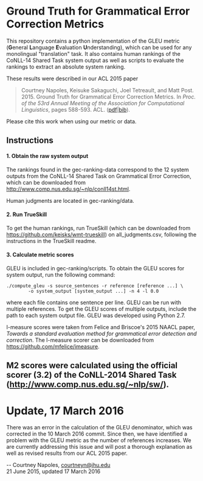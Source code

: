# Ground Truth for Grammatical Error Correction Metrics


This repository contains a python implementation of the GLEU metric
(**G**eneral **L**anguage **E**valuation **U**nderstanding), which
can be used for any monolingual "translation" task. It also contains
human rankings of the CoNLL-14 Shared Task system output as well as
scripts to evaluate the rankings to extract an absolute system
ranking.

These results were described in our ACL 2015 paper

> Courtney Napoles, Keisuke Sakaguchi, Joel Tetreault, and Matt
Post. 2015. Ground Truth for Grammatical Error Correction
Metrics. In *Proc. of the 53rd Annual Meeting of the Association
for Computational Linguistics*, pages 588-593. ACL.  ([pdf](http://www.aclweb.org/anthology/P/P15/P15-2097.pdf)|[bib](http://www.aclweb.org/anthology/P/P15/P15-2097.bib)).

Please cite this work when using our metric or data.

## Instructions

<h4>1. Obtain the raw system output</h4>

The rankings found in the gec-ranking-data correspond to the 12 system outputs
from the CoNLL-14 Shared Task on Grammatical Error Correction, which can be 
downloaded from <http://www.comp.nus.edu.sg/~nlp/conll14st.html>.

Human judgments are located in gec-ranking/data.

<h4>2. Run TrueSkill</h4>

To get the human rankings, run TrueSkill (which can be downloaded from
<https://github.com/keisks/wmt-trueskill>) on all_judgments.csv, following
the instructions in the TrueSkill readme.

<h4>3. Calculate metric scores</h4>

GLEU is included in gec-ranking/scripts. To obtain the GLEU scores for 
system output, run the following command:

```
./compute_gleu -s source_sentences -r reference [reference ...] \
        -o system_output [system_output ...] -n 4 -l 0.0
```
    
where each file contains one sentence per line. GLEU can be run with multiple
references. To get the GLEU scores of multiple outputs, include the path to 
each system output file. GLEU was developed using Python 2.7.

I-measure scores were taken from Felice and Briscoe's 2015 NAACL paper,
*Towards a standard evaluation method for grammatical error detection and 
correction*. The I-measure scorer can be downloaded from 
<https://github.com/mfelice/imeasure>.

M2 scores were calculated using the official scorer (3.2) of the CoNLL-2014 Shared Task (<http://www.comp.nus.edu.sg/~nlp/sw/>).
--
# Update, 17 March 2016

There was an error in the calculation of the GLEU denominator, which was corrected in the 10 March 2016 commit.
Since then, we have identified a problem with the GLEU metric as the number of references increases. We are currently addressing this issue and will post a thorough explanation as well as revised results from our ACL 2015 paper.


--
Courtney Napoles,  <courtneyn@jhu.edu>  
21 June 2015, updated 17 March 2016